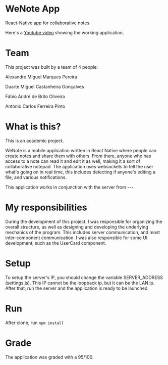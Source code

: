 # WeNote App
React-Native app for collaborative notes

Here's a [Youtube video](https://www.youtube.com/watch?v=BH4O61eYd1s) showing the working application.


# Team
This project was built by a team of 4 people:

Alexandre Miguel Marques Pereira

Duarte Miguel Castanheira Gonçalves

Fábio André de Brito Oliveira

António Carlos Ferreira Pinto


# What is this?
This is an academic project.

WeNote is a mobile application written in React Native where people can create notes and share them with others. From there, anyone who has access to a note can read it and edit it as well, making it a sort of collaborative notepad. The application uses websockets to tell the user what's going on in real time, this includes detecting if anyone's editing a file, and various notifications.

This application works in conjunction with the server from ---.


# My responsibilities
During the development of this project, I was responsible for organizing the overall structure, as well as designing and developing the underlying mechanics of the program. This includes server communication, and most inter-component communication. I was also responsible for some UI development, such as the UserCard component.


# Setup
To setup the server's IP, you should change the variable SERVER_ADDRESS (settings.js). This IP cannot be the loopback ip, but it can be the LAN ip. After that, run the server and the application is ready to be launched.


# Run
After clone, run `npm install`


# Grade
The application was graded with a 95/100.
